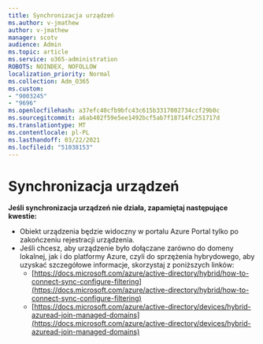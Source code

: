 ```yaml
---
title: Synchronizacja urządzeń
ms.author: v-jmathew
author: v-jmathew
manager: scotv
audience: Admin
ms.topic: article
ms.service: o365-administration
ROBOTS: NOINDEX, NOFOLLOW
localization_priority: Normal
ms.collection: Adm_O365
ms.custom:
- "9003245"
- "9696"
ms.openlocfilehash: a37efc40cfb9bfc43c615b3317002734ccf29b0c
ms.sourcegitcommit: a6ab402f59e5ee1492bcf5ab7f18714fc251717d
ms.translationtype: MT
ms.contentlocale: pl-PL
ms.lasthandoff: 03/22/2021
ms.locfileid: "51038153"
---
```

# <a name="device-sync"></a>Synchronizacja urządzeń

**Jeśli synchronizacja urządzeń nie działa, zapamiętaj następujące kwestie:**

- Obiekt urządzenia będzie widoczny w portalu Azure Portal tylko po zakończeniu rejestracji urządzenia.
- Jeśli chcesz, aby urządzenie było dołączane zarówno do domeny lokalnej, jak i do platformy Azure, czyli do sprzężenia hybrydowego, aby uzyskać szczegółowe informacje, skorzystaj z poniższych linków:
  - [https://docs.microsoft.com/azure/active-directory/hybrid/how-to-connect-sync-configure-filtering](https://docs.microsoft.com/azure/active-directory/hybrid/how-to-connect-sync-configure-filtering)
  - [https://docs.microsoft.com/azure/active-directory/devices/hybrid-azuread-join-managed-domains](https://docs.microsoft.com/azure/active-directory/devices/hybrid-azuread-join-managed-domains)

